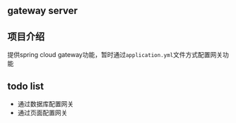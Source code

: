## gateway server

## 项目介绍
提供spring cloud gateway功能，暂时通过`application.yml`文件方式配置网关功能


## todo list
- 通过数据库配置网关
- 通过页面配置网关